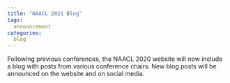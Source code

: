 ```yaml
---
title: "NAACL 2021 Blog"
tags:
  announcement
categories:
  blog
---
```


Following previous conferences,
the NAACL 2020 website will now include a blog with posts from various conference chairs.
New blog posts will be announced on the website and on social media.
